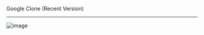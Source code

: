 Google Clone (Recent Version)

<hr>

![image](https://user-images.githubusercontent.com/90147636/184925736-4110b708-99a2-4a4a-9397-ac8ffb978e6b.png)



